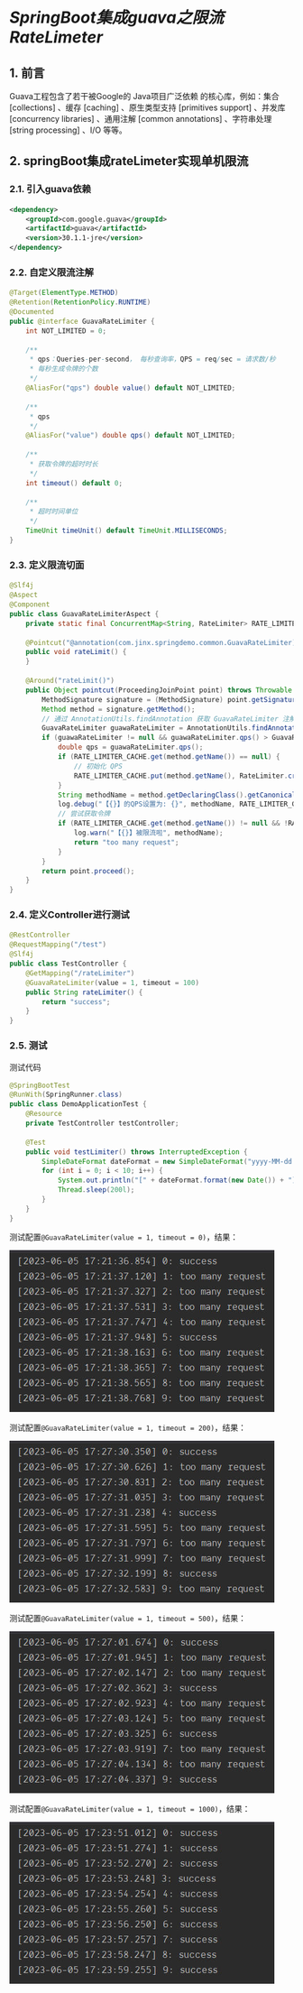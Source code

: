 # $SpringBoot集成guava之限流RateLimeter$

## 1. 前言

Guava工程包含了若干被Google的 Java项目广泛依赖 的核心库，例如：集合 [collections] 、缓存 [caching] 、原生类型支持 [primitives support] 、并发库 [concurrency libraries] 、通用注解 [common annotations] 、字符串处理 [string processing] 、I/O 等等。

## 2. springBoot集成rateLimeter实现单机限流

### 2.1. 引入guava依赖

``` xml
<dependency>
    <groupId>com.google.guava</groupId>
    <artifactId>guava</artifactId>
    <version>30.1.1-jre</version>
</dependency>
```

### 2.2. 自定义限流注解

``` java
@Target(ElementType.METHOD)
@Retention(RetentionPolicy.RUNTIME)
@Documented
public @interface GuavaRateLimiter {
    int NOT_LIMITED = 0;

    /**
     * qps：Queries-per-second， 每秒查询率，QPS = req/sec = 请求数/秒
     * 每秒生成令牌的个数
     */
    @AliasFor("qps") double value() default NOT_LIMITED;

    /**
     * qps
     */
    @AliasFor("value") double qps() default NOT_LIMITED;

    /**
     * 获取令牌的超时时长
     */
    int timeout() default 0;

    /**
     * 超时时间单位
     */
    TimeUnit timeUnit() default TimeUnit.MILLISECONDS;
}

```

### 2.3. 定义限流切面

``` java
@Slf4j
@Aspect
@Component
public class GuavaRateLimiterAspect {
    private static final ConcurrentMap<String, RateLimiter> RATE_LIMITER_CACHE = new ConcurrentHashMap<>();

    @Pointcut("@annotation(com.jinx.springdemo.common.GuavaRateLimiter)")
    public void rateLimit() {
    }

    @Around("rateLimit()")
    public Object pointcut(ProceedingJoinPoint point) throws Throwable {
        MethodSignature signature = (MethodSignature) point.getSignature();
        Method method = signature.getMethod();
        // 通过 AnnotationUtils.findAnnotation 获取 GuavaRateLimiter 注解
        GuavaRateLimiter guawaRateLimiter = AnnotationUtils.findAnnotation(method, GuavaRateLimiter.class);
        if (guawaRateLimiter != null && guawaRateLimiter.qps() > GuavaRateLimiter.NOT_LIMITED) {
            double qps = guawaRateLimiter.qps();
            if (RATE_LIMITER_CACHE.get(method.getName()) == null) {
                // 初始化 QPS
                RATE_LIMITER_CACHE.put(method.getName(), RateLimiter.create(qps));
            }
            String methodName = method.getDeclaringClass().getCanonicalName() + "." + method.getName();
            log.debug("【{}】的QPS设置为: {}", methodName, RATE_LIMITER_CACHE.get(method.getName()).getRate());
            // 尝试获取令牌
            if (RATE_LIMITER_CACHE.get(method.getName()) != null && !RATE_LIMITER_CACHE.get(method.getName()).tryAcquire(guawaRateLimiter.timeout(), guawaRateLimiter.timeUnit())) {
                log.warn("【{}】被限流啦", methodName);
                return "too many request";
            }
        }
        return point.proceed();
    }
}
```

### 2.4. 定义Controller进行测试

```java
@RestController
@RequestMapping("/test")
@Slf4j
public class TestController {
    @GetMapping("/rateLimiter")
    @GuavaRateLimiter(value = 1, timeout = 100)
    public String rateLimiter() {
        return "success";
    }
}
```

### 2.5. 测试

测试代码

```java
@SpringBootTest
@RunWith(SpringRunner.class)
public class DemoApplicationTest {
    @Resource
    private TestController testController;

    @Test
    public void testLimiter() throws InterruptedException {
        SimpleDateFormat dateFormat = new SimpleDateFormat("yyyy-MM-dd HH:mm:ss.SSS");
        for (int i = 0; i < 10; i++) {
            System.out.println("[" + dateFormat.format(new Date()) + "] " + i + ": " + testController.rateLimiter());
            Thread.sleep(200l);
        }
    }
}
```

测试配置`@GuavaRateLimiter(value = 1, timeout = 0)`，结果：

![CountDownLatch](/imgs/ratelimiter/Snipaste_2023-06-05_17-22-03.jpg)

测试配置`@GuavaRateLimiter(value = 1, timeout = 200)`，结果：

![CountDownLatch](/imgs/ratelimiter/Snipaste_2023-06-05_17-23-03.jpg)

测试配置`@GuavaRateLimiter(value = 1, timeout = 500)`，结果：

![CountDownLatch](/imgs/ratelimiter/Snipaste_2023-06-05_17-23-32.jpg)

测试配置`@GuavaRateLimiter(value = 1, timeout = 1000)`，结果：

![CountDownLatch](/imgs/ratelimiter/Snipaste_2023-06-05_17-24-06.jpg)

